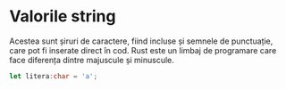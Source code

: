 # Valorile string

Acestea sunt șiruri de caractere, fiind incluse și semnele de punctuație, care pot fi inserate direct în cod. Rust este un limbaj de programare care face diferența dintre majuscule și minuscule.

```rust
let litera:char = 'a';
``` 
